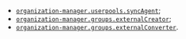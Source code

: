 * [`organization-manager.userpools.syncAgent`](../../organization/security/index.md#organization-manager-userpools-syncAgent);
* [`organization-manager.groups.externalCreator`](../../organization/security/index.md#organization-manager-groups-externalCreator);
* [`organization-manager.groups.externalConverter`](../../organization/security/index.md#organization-manager-groups-externalConverter).